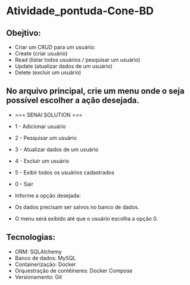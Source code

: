 # Atividade_pontuda-Cone-BD

## Obejtivo:
- Criar um CRUD para um usuário:
- Create (criar usuário)
- Read (listar todos usuários / pesquisar um usuário)
- Update (atualizar dados de um usuário)
- Delete (excluir um usuário)

## No arquivo principal, crie um menu onde o seja possível escolher a ação desejada.
- === SENAI SOLUTION === 
- 1 - Adicionar usuário 
- 2 - Pesquisar um usuário 
- 3 - Atualizar dados de um usuário 
- 4 - Excluir um usuário 
- 5 - Exibir todos os usuários cadastrados 
- 0 - Sair

- Informe a opção desejada:

- Os dados precisam ser salvos no banco de dados.
- O menu será exibido até que o usuário escolha a opção 0.

## Tecnologias:
- ORM: SQLAlchemy
- Banco de dados: MySQL
- Containerização: Docker
- Orquestração de contêineres: Docker Compose
- Versionamento: Git
